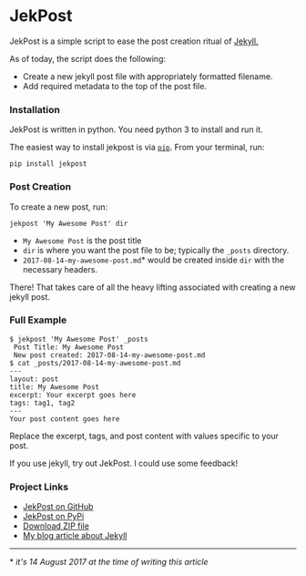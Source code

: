# JekPost

JekPost is a simple script to ease the post creation ritual of [Jekyll.](https://jekyllrb.com/)

As of today, the script does the following:

* Create a new jekyll post file with appropriately formatted filename.
* Add required metadata to the top of the post file.

### Installation

JekPost is written in python. You need python 3 to install and run it.

The easiest way to install jekpost is via [`pip`](https://pypi.python.org/pypi/pip). From your terminal, run:
```
pip install jekpost
```

### Post Creation

To create a new post, run:
```
jekpost 'My Awesome Post' dir
```

* `My Awesome Post` is the post title
* `dir` is where you want the post file to be; typically the `_posts` directory.
* `2017-08-14-my-awesome-post.md`* would be created inside `dir` with the necessary headers.

There! That takes care of all the heavy lifting associated with creating a new jekyll post.

### Full Example

```
$ jekpost 'My Awesome Post' _posts
 Post Title: My Awesome Post
 New post created: 2017-08-14-my-awesome-post.md
$ cat _posts/2017-08-14-my-awesome-post.md
---
layout: post
title: My Awesome Post
excerpt: Your excerpt goes here
tags: tag1, tag2
---
Your post content goes here
```

Replace the excerpt, tags, and post content with values specific to your post.

If you use jekyll, try out JekPost. I could use some feedback!


### Project Links
* [JekPost on GitHub](https://github.com/arjunkrishnababu96/jekpost)
* [JekPost on PyPi](https://pypi.python.org/pypi/JekPost)
* [Download ZIP file](https://github.com/arjunkrishnababu96/jekpost/archive/master.zip)
* [My blog article about Jekyll](https://arjunkrishnababu96.github.io/introducing-jekpost/)

---
\* *it's 14 August 2017 at the time of writing this article*
